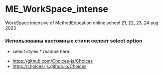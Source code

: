 # ME_WorkSpace_intense
WorkSpace intensive of MethodEducation online school 21, 22, 23, 24 aug 2023


### Использованы кастомные стили селект select option
* select styles *
readme here:
- https://github.com/Choices-js/Choices
- https://choices-js.github.io/Choices

